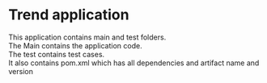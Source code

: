 # Trend application

This application contains main and test folders.  
The Main contains the application code.  
The test contains test cases.  
It also contains pom.xml which has all dependencies and artifact name and version

